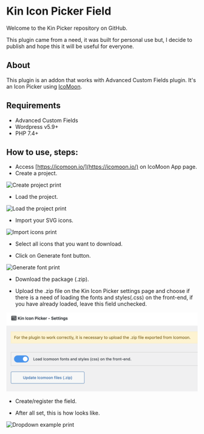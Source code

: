 # Kin Icon Picker Field

Welcome to the Kin Picker repository on GitHub.

This plugin came from a need, it was built for personal use but, I decide to publish and hope 
this it will be useful for everyone.

## About
This plugin is an addon that works with Advanced Custom Fields plugin. It's an Icon Picker using 
[IcoMoon](https://icomoon.io/).

## Requirements
- Advanced Custom Fields
- Wordpress v5.9+
- PHP 7.4+
 
## How to use, steps:

- Access [https://icomoon.io/](https://icomoon.io/) on IcoMoon App page. 
- Create a project.

![Create project print](./assets/images/create-project.png)

- Load the project.

![Load the project print](./assets/images/load-project.png)

- Import your SVG icons.

![Import icons print](./assets/images/import-icons.png)

- Select all icons that you want to download.

- Click on Generate font button.

![Generate font print](./assets/images/generate-icons.png)

- Download the package (.zip).

- Upload the .zip file on the Kin Icon Picker settings page and choose if there is a need 
of loading the fonts and styles(.css) on the front-end, if you have already loaded, leave 
this field unchecked.

![Upload zip print](./assets/images/upload-zip.png)

- Create/register the field.

- After all set, this is how looks like.

![Dropdown example print](./assets/images/icons-dropdown.png)

